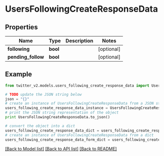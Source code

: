 # UsersFollowingCreateResponseData


## Properties
Name | Type | Description | Notes
------------ | ------------- | ------------- | -------------
**following** | **bool** |  | [optional] 
**pending_follow** | **bool** |  | [optional] 

## Example

```python
from twitter_v2.models.users_following_create_response_data import UsersFollowingCreateResponseData

# TODO update the JSON string below
json = "{}"
# create an instance of UsersFollowingCreateResponseData from a JSON string
users_following_create_response_data_instance = UsersFollowingCreateResponseData.from_json(json)
# print the JSON string representation of the object
print UsersFollowingCreateResponseData.to_json()

# convert the object into a dict
users_following_create_response_data_dict = users_following_create_response_data_instance.to_dict()
# create an instance of UsersFollowingCreateResponseData from a dict
users_following_create_response_data_form_dict = users_following_create_response_data.from_dict(users_following_create_response_data_dict)
```
[[Back to Model list]](../README.md#documentation-for-models) [[Back to API list]](../README.md#documentation-for-api-endpoints) [[Back to README]](../README.md)


